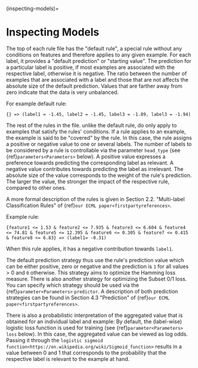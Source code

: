 (inspecting-models)=

# Inspecting Models

The top of each rule file has the "default rule", a special rule without any conditions on features and therefore applies to any given example. For each label, it provides a "default prediction" or "starting value". The prediction for a particular label is positive, if most examples are associated with the respective label, otherwise it is negative. The ratio between the number of examples that are associated with a label and those that are not affects the absolute size of the default prediction. Values that are farther away from zero indicate that the data is very unbalanced.

For example default rule:

```text
{} => (label1 = -1.45, label2 = -1.45, label3 = -1.89, label3 = -1.94)
```

The rest of the rules in the file. unlike the default rule, do only apply to examples that satisfy the rules' conditions. If a rule applies to an example, the example is said to be "covered" by the rule. In this case, the rule assigns a positive or negative value to one or several labels. The number of labels to be considered by a rule is controllable via the parameter `head_type` (see {ref}`parameters<Parameters>` below). A positive value expresses a preference towards predicting the corresponding label as relevant. A negative value contributes towards predicting the label as irrelevant. The absolute size of the value corresponds to the weight of the rule's prediction. The larger the value, the stronger the impact of the respective rule, compared to other ones.

A more formal description of the rules is given in Section 2.2. "Multi-label Classification Rules" of {ref}`our ECML paper<firstpartyreferences>`.

Example rule:

```text
{feature1 <= 1.53 & feature2 <= 7.935 & feature3 <= 6.604 & feature4 <= 74.81 & feature5 <= 12.395 & feature6 <= 0.305 & feature7 <= 0.415 & feature8 <= 6.83} => (label1= -0.31)
```

When this rule applies, it has a negative contribution towards `label1`.

The default prediction strategy thus use the rule's prediction value which can be either positive, zero or negative and the prediction is `1` for all values > 0 and `0` otherwise. This strategy aims to optimize the Hamming loss measure. There is also another strategy for optimizing the Subset 0/1 loss. You can specify which strategy should be used via the {ref}`parameter<Parameters>` `predictor`. A description of both prediction strategies can be found in Section 4.3 "Prediction" of {ref}`our ECML paper<firstpartyreferences>`.

There is also a probabilistic interpretation of the aggregated value that is obtained for an individual label and example: By default, the (label-wise) logistic loss function is used for training (see {ref}`parameter<Parameters>` `loss` below). In this case, the aggregated value can be viewed as log odds. Passing it through the `logistic sigmoid function<https://en.wikipedia.org/wiki/Sigmoid_function>` results in a value between 0 and 1 that corresponds to the probability that the respective label is relevant to the example at hand.
